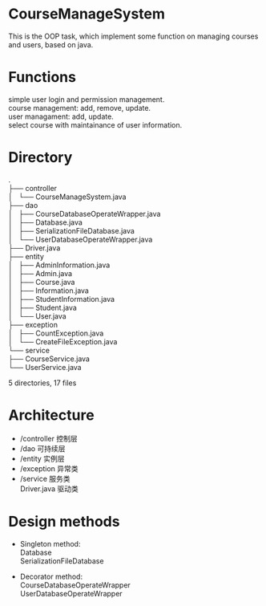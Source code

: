 # CourseManageSystem
This is the OOP task, which implement some function on managing courses and users, based on java.  

# Functions
simple user login and permission management.  
course management: add, remove, update.  
user managament: add, update.  
select course with maintainance of user information.  
  
# Directory
.  
├── controller  
│   └── CourseManageSystem.java  
├── dao  
│   ├── CourseDatabaseOperateWrapper.java  
│   ├── Database.java  
│   ├── SerializationFileDatabase.java  
│   └── UserDatabaseOperateWrapper.java  
├── Driver.java  
├── entity  
│   ├── AdminInformation.java  
│   ├── Admin.java  
│   ├── Course.java  
│   ├── Information.java  
│   ├── StudentInformation.java  
│   ├── Student.java  
│   └── User.java  
├── exception  
│   ├── CountException.java  
│   └── CreateFileException.java  
└── service  
    ├── CourseService.java  
    └── UserService.java  
  
5 directories, 17 files  
  
# Architecture
- /controller 控制层  
- /dao 可持续层  
- /entity 实例层  
- /exception 异常类  
- /service 服务类  
Driver.java 驱动类  
  
# Design methods
- Singleton method:  
Database  
SerializationFileDatabase  
  
- Decorator method:  
CourseDatabaseOperateWrapper  
UserDatabaseOperateWrapper  
